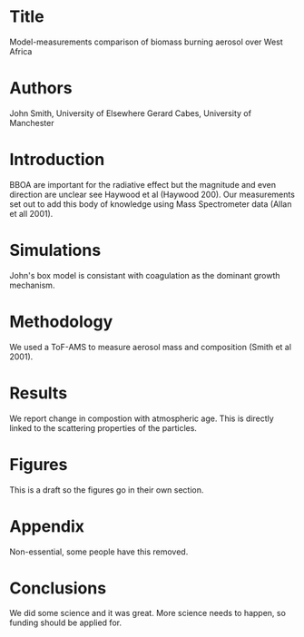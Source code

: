 # Title
Model-measurements comparison of biomass burning aerosol
over West Africa

# Authors
John Smith, University of Elsewhere
Gerard Cabes, University of Manchester

# Introduction
BBOA are important for the radiative effect
but the magnitude and even direction are unclear
see Haywood et al (Haywood 200).
Our measurements set out to add this
body of knowledge using Mass Spectrometer data
(Allan et all 2001).

# Simulations
John's box model is consistant with coagulation
as the dominant growth mechanism.

# Methodology
We used a ToF-AMS to measure aerosol mass and composition
(Smith et al 2001).

# Results
We report change in compostion with atmospheric age.
This is directly linked to the scattering properties
of the particles.

# Figures
This is a draft so the figures go in their own section.

# Appendix
Non-essential, some people have this removed.

# Conclusions
We did some science and it was great. More science
needs to happen, so funding should be applied for.